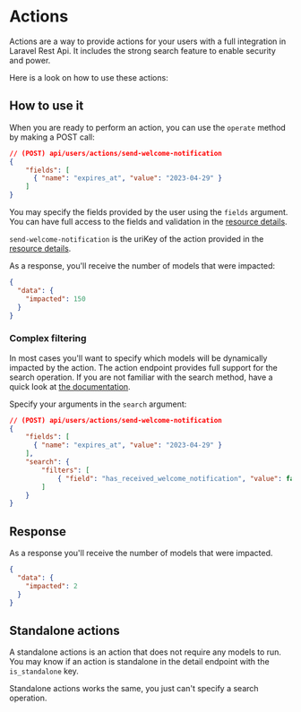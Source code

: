 # Actions

Actions are a way to provide actions for your users with a full integration in Laravel Rest Api. It includes the strong search feature to enable security and power.

Here is a look on how to use these actions:

## How to use it

When you are ready to perform an action, you can use the `operate` method by making a POST call:

```json
// (POST) api/users/actions/send-welcome-notification
{
    "fields": [
      { "name": "expires_at", "value": "2023-04-29" }
    ]
}
```

You may specify the fields provided by the user using the `fields` argument. You can have full access to the fields and validation in the [resource details](/endpoints/details).

`send-welcome-notification` is the uriKey of the action provided in the [resource details](/endpoints/details).

As a response, you'll receive the number of models that were impacted:

```json
{
  "data": {
    "impacted": 150
  }
}
```

### Complex filtering

In most cases you'll want to specify which models will be dynamically impacted by the action. The action endpoint provides full support for the search operation.
If you are not familiar with the search method, have a quick look at [the documentation](/endpoints/search).

Specify your arguments in the `search` argument:

```json
// (POST) api/users/actions/send-welcome-notification
{
    "fields": [
      { "name": "expires_at", "value": "2023-04-29" }
    ],
    "search": {
        "filters": [
            { "field": "has_received_welcome_notification", "value": false }
        ]
    }
}
```

## Response

As a response you'll receive the number of models that were impacted.

```json
{
  "data": {
    "impacted": 2
  }
}
```

## Standalone actions

A standalone actions is an action that does not require any models to run. You may know if an action is standalone in the detail endpoint with the `is_standalone` key.

Standalone actions works the same, you just can't specify a search operation.
